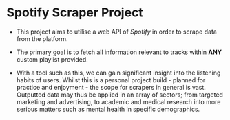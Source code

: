 # Spotify Scraper Project

- This project aims to utilise a web API of _Spotify_ in order to scrape data from the platform.

- The primary goal is to fetch all information relevant to tracks within **ANY** custom playlist provided.

- With a tool such as this, we can gain significant insight into the listening habits of users. Whilst this is a personal project build - planned for practice and enjoyment - the scope for scrapers in general is vast. Outputted data may thus be applied in an array of sectors; from targeted marketing and advertising, to academic and medical research into more serious matters such as mental health in specific demographics.
